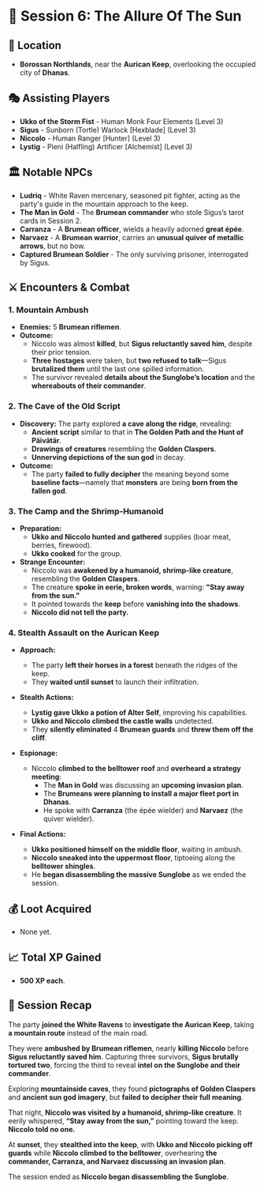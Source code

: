 # 📜 Session 6: The Allure Of The Sun

## 📍 **Location**  

- **Borossan Northlands**, near the **Aurican Keep**, overlooking the occupied city of **Dhanas**.  

## 🎭 **Assisting Players**  

- **Ukko of the Storm Fist** - Human Monk Four Elements (Level 3)  
- **Sigus** - Sunborn (Tortle) Warlock [Hexblade] (Level 3)  
- **Niccolo** - Human Ranger [Hunter] (Level 3)  
- **Lystig** - Pieni (Halfling) Artificer [Alchemist] (Level 3)  

## 🏛 **Notable NPCs**  

- **Ludriq** - White Raven mercenary, seasoned pit fighter, acting as the party's guide in the mountain approach to the keep.  
- **The Man in Gold** - The **Brumean commander** who stole Sigus’s tarot cards in Session 2.  
- **Carranza** - A **Brumean officer**, wields a heavily adorned **great épée**.  
- **Narvaez** - A **Brumean warrior**, carries an **unusual quiver of metallic arrows**, but no bow.  
- **Captured Brumean Soldier** - The only surviving prisoner, interrogated by Sigus.  

## ⚔ **Encounters & Combat**  

### **1. Mountain Ambush**  

- **Enemies:** 5 **Brumean riflemen**.  
- **Outcome:**  
  - Niccolo was almost **killed**, but **Sigus reluctantly saved him**, despite their prior tension.  
  - **Three hostages** were taken, but **two refused to talk**—Sigus **brutalized them** until the last one spilled information.  
  - The survivor revealed **details about the Sunglobe’s location** and the **whereabouts of their commander**.  

### **2. The Cave of the Old Script**  

- **Discovery:** The party explored **a cave along the ridge**, revealing:  
  - **Ancient script** similar to that in **The Golden Path and the Hunt of Päivätär**.  
  - **Drawings of creatures** resembling the **Golden Claspers**.  
  - **Unnerving depictions of the sun god** in decay.  
- **Outcome:**  
  - The party **failed to fully decipher** the meaning beyond some **baseline facts**—namely that **monsters** are being **born from the fallen god**.  

### **3. The Camp and the Shrimp-Humanoid**  

- **Preparation:**  
  - **Ukko and Niccolo hunted and gathered** supplies (boar meat, berries, firewood).  
  - **Ukko cooked** for the group.  
- **Strange Encounter:**  
  - Niccolo was **awakened by a humanoid, shrimp-like creature**, resembling the **Golden Claspers**.  
  - The creature **spoke in eerie, broken words**, warning: **"Stay away from the sun."**  
  - It pointed towards the **keep** before **vanishing into the shadows**.  
  - **Niccolo did not tell the party.**  

### **4. Stealth Assault on the Aurican Keep**  

- **Approach:**  
  - The party **left their horses in a forest** beneath the ridges of the keep.  
  - They **waited until sunset** to launch their infiltration.  

- **Stealth Actions:**  
  - **Lystig gave Ukko a potion of Alter Self**, improving his capabilities.  
  - **Ukko and Niccolo climbed the castle walls** undetected.  
  - They **silently eliminated** 4 **Brumean guards** and **threw them off the cliff**.  

- **Espionage:**  
  - Niccolo **climbed to the belltower roof** and **overheard a strategy meeting**:  
    - The **Man in Gold** was discussing an **upcoming invasion plan**.  
    - The **Brumeans were planning to install a major fleet port in Dhanas**.  
    - He spoke with **Carranza** (the épée wielder) and **Narvaez** (the quiver wielder).  

- **Final Actions:**  
  - **Ukko positioned himself on the middle floor**, waiting in ambush.  
  - **Niccolo sneaked into the uppermost floor**, tiptoeing along the **belltower shingles**.  
  - He **began disassembling the massive Sunglobe** as we ended the session.  

## 💰 **Loot Acquired**  

- None yet.  

## 📈 **Total XP Gained**  

- **500 XP each**.  

## 📖 **Session Recap**  

The party **joined the White Ravens** to **investigate the Aurican Keep**, taking **a mountain route** instead of the main road.  

They were **ambushed by Brumean riflemen**, nearly **killing Niccolo** before **Sigus reluctantly saved him**. Capturing three survivors, **Sigus brutally tortured two**, forcing the third to reveal **intel on the Sunglobe and their commander**.  

Exploring **mountainside caves**, they found **pictographs of Golden Claspers** and **ancient sun god imagery**, but **failed to decipher their full meaning**.  

That night, **Niccolo was visited by a humanoid, shrimp-like creature**. It eerily whispered, **“Stay away from the sun,”** pointing toward the keep. **Niccolo told no one.**  

At **sunset**, they **stealthed into the keep**, with **Ukko and Niccolo picking off guards** while **Niccolo climbed to the belltower**, overhearing **the commander, Carranza, and Narvaez discussing an invasion plan**.  

The session ended as **Niccolo began disassembling the Sunglobe**.  
